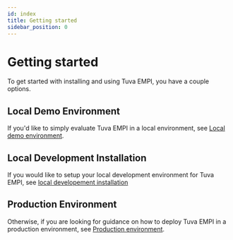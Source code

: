 ```yaml
---
id: index
title: Getting started
sidebar_position: 0
---
```


# Getting started

To get started with installing and using Tuva EMPI, you have a couple options.

## Local Demo Environment

If you'd like to simply evaluate Tuva EMPI in a local environment, see [Local demo environment](./local-demo-environment.md).

## Local Development Installation

If you would like to setup your local development environment for Tuva EMPI, see [local developement installation](./local-development/installation.md)

## Production Environment

Otherwise, if you are looking for guidance on how to deploy Tuva EMPI in a production environment, see [Production environment](./production-environment).
